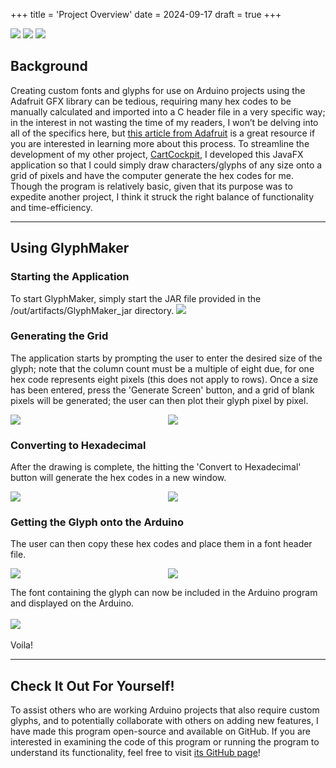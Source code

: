 +++
title = 'Project Overview'
date = 2024-09-17
draft = true
+++
<div class="technologies">
	<a title="Linux"><img src="/technologies-logos/linux.png"></a>
	<a title="Docker"><img src="/technologies-logos/docker.png"></a>
	<a title="Caddy"><img src="/technologies-logos/caddy.png"></a>
</div>

## Background
Creating custom fonts and glyphs for use on Arduino projects using the Adafruit GFX library can be tedious, requiring many hex codes to be manually calculated and imported into a C header file in a very specific way; in the interest in not wasting the time of my readers, I won’t be delving into all of the specifics here, but [this article from Adafruit](https://learn.adafruit.com/creating-custom-symbol-font-for-adafruit-gfx-library/creating-new-glyphs) is a great resource if you are interested in learning more about this process. To streamline the development of my other project, [CartCockpit](/cartcockpit/overview), I developed this JavaFX application so that I could simply draw characters/glyphs of any size onto a grid of pixels and have the computer generate the hex codes for me. Though the program is relatively basic, given that its purpose was to expedite another project, I think it struck the right balance of functionality and time-efficiency. 

---

## Using GlyphMaker
### Starting the Application
To start GlyphMaker, simply start the JAR file provided in the /out/artifacts/GlyphMaker_jar directory.
<img src="/media/glyphmaker/jar-file.png" style="max-width: 700px">

### Generating the Grid
The application starts by prompting the user to enter the desired size of the glyph; note that the column count must be a multiple of eight due, for one hex code represents eight pixels (this does not apply to rows). Once a size has been entered, press the 'Generate Screen' button, and a grid of blank pixels will be generated; the user can then plot their glyph pixel by pixel. 
<div style="display: grid; grid-template-columns: 1fr 1fr">
	<img src="/media/glyphmaker/glyph-size.png">
	<img src="/media/glyphmaker/blank-grid.png">
</div>

### Converting to Hexadecimal
After the drawing is complete, the hitting the 'Convert to Hexadecimal' button will generate the hex codes in a new window.
<div style="display: grid; grid-template-columns: 1fr 1fr">
	<img src="/media/glyphmaker/service-battery-grid.png">
	<img src="/media/glyphmaker/service-battery-hex.png">
</div>

### Getting the Glyph onto the Arduino
The user can then copy these hex codes and place them in a font header file. 
<div style="display: grid; grid-template-columns: 1fr 1fr">
	<img src="/media/glyphmaker/service-battery-header-hex.png">
	<img src="/media/glyphmaker/service-battery-header-def.png">
</div>

The font containing the glyph can now be included in the Arduino program and displayed on the Arduino.
<br></br>
<img src="/media/glyphmaker/on-arduino.jpg" style="max-width: 700px">
<br></br>
Voila!

---

## Check It Out For Yourself!
To assist others who are working Arduino projects that also require custom glyphs, and to potentially collaborate with others on adding new features, I have made this program open-source and available on GitHub. If you are interested in examining the code of this program or running the program to understand its functionality, feel free to visit [its GitHub page](https://github.com/NathanStrobl/GlyphMaker)!